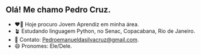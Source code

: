 ## Olá! Me chamo Pedro Cruz.

- ❤️‍🔥 Hoje procuro Jovem Aprendiz em minha área.
- 🪴 Estudando linguagem Python, no Senac, Copacabana, Rio de Janeiro.
- 📨 Contato: Pedroemanueldasilvacruz@gmail.com. 
- 😄 Pronomes: Ele/Dele.
